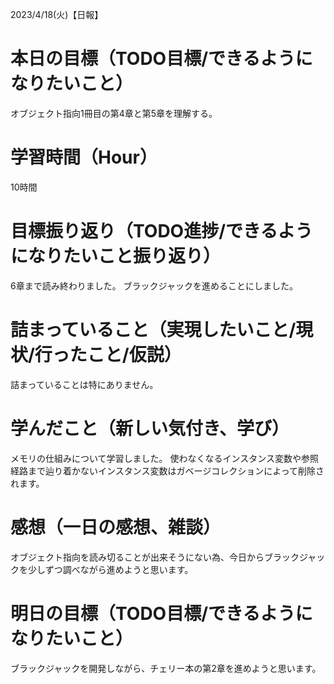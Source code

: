2023/4/18(火)【日報】

# 本日の目標（TODO目標/できるようになりたいこと）
  オブジェクト指向1冊目の第4章と第5章を理解する。
# 学習時間（Hour）
  10時間
# 目標振り返り（TODO進捗/できるようになりたいこと振り返り）
  6章まで読み終わりました。
  ブラックジャックを進めることにしました。
# 詰まっていること（実現したいこと/現状/行ったこと/仮説）
  詰まっていることは特にありません。
# 学んだこと（新しい気付き、学び）
  メモリの仕組みについて学習しました。
  使わなくなるインスタンス変数や参照経路まで辿り着かないインスタンス変数はガベージコレクションによって削除されます。
# 感想（一日の感想、雑談）
  オブジェクト指向を読み切ることが出来そうにない為、今日からブラックジャックを少しずつ調べながら進めようと思います。
# 明日の目標（TODO目標/できるようになりたいこと）
  ブラックジャックを開発しながら、チェリー本の第2章を進めようと思います。
